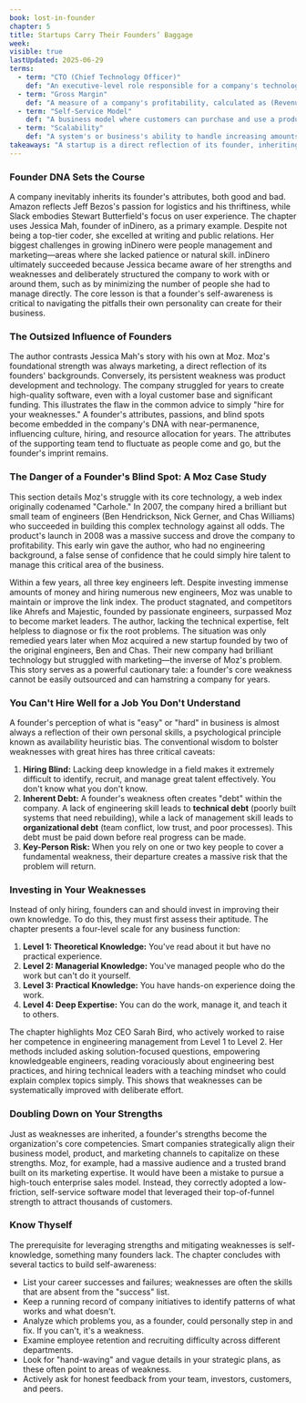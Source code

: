 ```yaml
---
book: lost-in-founder
chapter: 5
title: Startups Carry Their Founders’ Baggage
week: 
visible: true
lastUpdated: 2025-06-29
terms:
  - term: "CTO (Chief Technology Officer)"
    def: "An executive-level role responsible for a company's technology strategy, product development, and engineering team. They oversee the technical infrastructure and ensure it aligns with the company's business goals."
  - term: "Gross Margin"
    def: "A measure of a company's profitability, calculated as (Revenue - Cost of Goods Sold) / Revenue. It shows the percentage of revenue left after accounting for the direct costs of producing the goods or services sold. A higher gross margin means more money is available to cover other operating expenses."
  - term: "Self-Service Model"
    def: "A business model where customers can purchase and use a product or service with little to no direct assistance from a salesperson or support staff. This is common for software products, which often use free trials and online sign-up processes to attract a large number of users efficiently."
  - term: "Scalability"
    def: "A system's or business's ability to handle increasing amounts of work or growth efficiently. For software, this means the application can serve many more users without a major decrease in performance. For a business, it means it can grow its revenue without a proportional increase in costs."
takeaways: "A startup is a direct reflection of its founder, inheriting their strengths, weaknesses, and personality. To succeed, founders must develop deep self-awareness to structure the company around their strengths and proactively manage or invest in their weaknesses, as simply hiring talent to fill gaps is often insufficient."
---
```


### Founder DNA Sets the Course
A company inevitably inherits its founder's attributes, both good and bad. Amazon reflects Jeff Bezos's passion for logistics and his thriftiness, while Slack embodies Stewart Butterfield's focus on user experience. The chapter uses Jessica Mah, founder of inDinero, as a primary example. Despite not being a top-tier coder, she excelled at writing and public relations. Her biggest challenges in growing inDinero were people management and marketing—areas where she lacked patience or natural skill. inDinero ultimately succeeded because Jessica became aware of her strengths and weaknesses and deliberately structured the company to work with or around them, such as by minimizing the number of people she had to manage directly. The core lesson is that a founder's self-awareness is critical to navigating the pitfalls their own personality can create for their business.

### The Outsized Influence of Founders
The author contrasts Jessica Mah's story with his own at Moz. Moz's foundational strength was always marketing, a direct reflection of its founders' backgrounds. Conversely, its persistent weakness was product development and technology. The company struggled for years to create high-quality software, even with a loyal customer base and significant funding. This illustrates the flaw in the common advice to simply "hire for your weaknesses." A founder's attributes, passions, and blind spots become embedded in the company's DNA with near-permanence, influencing culture, hiring, and resource allocation for years. The attributes of the supporting team tend to fluctuate as people come and go, but the founder's imprint remains.

### The Danger of a Founder's Blind Spot: A Moz Case Study
This section details Moz's struggle with its core technology, a web index originally codenamed "Carhole." In 2007, the company hired a brilliant but small team of engineers (Ben Hendrickson, Nick Gerner, and Chas Williams) who succeeded in building this complex technology against all odds. The product's launch in 2008 was a massive success and drove the company to profitability. This early win gave the author, who had no engineering background, a false sense of confidence that he could simply hire talent to manage this critical area of the business.

Within a few years, all three key engineers left. Despite investing immense amounts of money and hiring numerous new engineers, Moz was unable to maintain or improve the link index. The product stagnated, and competitors like Ahrefs and Majestic, founded by passionate engineers, surpassed Moz to become market leaders. The author, lacking the technical expertise, felt helpless to diagnose or fix the root problems. The situation was only remedied years later when Moz acquired a new startup founded by two of the original engineers, Ben and Chas. Their new company had brilliant technology but struggled with marketing—the inverse of Moz's problem. This story serves as a powerful cautionary tale: a founder's core weakness cannot be easily outsourced and can hamstring a company for years.

### You Can't Hire Well for a Job You Don't Understand
A founder's perception of what is "easy" or "hard" in business is almost always a reflection of their own personal skills, a psychological principle known as availability heuristic bias. The conventional wisdom to bolster weaknesses with great hires has three critical caveats:
1.  **Hiring Blind:** Lacking deep knowledge in a field makes it extremely difficult to identify, recruit, and manage great talent effectively. You don't know what you don't know.
2.  **Inherent Debt:** A founder's weakness often creates "debt" within the company. A lack of engineering skill leads to **technical debt** (poorly built systems that need rebuilding), while a lack of management skill leads to **organizational debt** (team conflict, low trust, and poor processes). This debt must be paid down before real progress can be made.
3.  **Key-Person Risk:** When you rely on one or two key people to cover a fundamental weakness, their departure creates a massive risk that the problem will return.

### Investing in Your Weaknesses
Instead of only hiring, founders can and should invest in improving their own knowledge. To do this, they must first assess their aptitude. The chapter presents a four-level scale for any business function:
1.  **Level 1: Theoretical Knowledge:** You've read about it but have no practical experience.
2.  **Level 2: Managerial Knowledge:** You've managed people who do the work but can't do it yourself.
3.  **Level 3: Practical Knowledge:** You have hands-on experience doing the work.
4.  **Level 4: Deep Expertise:** You can do the work, manage it, and teach it to others.

The chapter highlights Moz CEO Sarah Bird, who actively worked to raise her competence in engineering management from Level 1 to Level 2. Her methods included asking solution-focused questions, empowering knowledgeable engineers, reading voraciously about engineering best practices, and hiring technical leaders with a teaching mindset who could explain complex topics simply. This shows that weaknesses can be systematically improved with deliberate effort.

### Doubling Down on Your Strengths
Just as weaknesses are inherited, a founder's strengths become the organization's core competencies. Smart companies strategically align their business model, product, and marketing channels to capitalize on these strengths. Moz, for example, had a massive audience and a trusted brand built on its marketing expertise. It would have been a mistake to pursue a high-touch enterprise sales model. Instead, they correctly adopted a low-friction, self-service software model that leveraged their top-of-funnel strength to attract thousands of customers.

### Know Thyself
The prerequisite for leveraging strengths and mitigating weaknesses is self-knowledge, something many founders lack. The chapter concludes with several tactics to build self-awareness:
* List your career successes and failures; weaknesses are often the skills that are absent from the "success" list.
* Keep a running record of company initiatives to identify patterns of what works and what doesn't.
* Analyze which problems you, as a founder, could personally step in and fix. If you can't, it's a weakness.
* Examine employee retention and recruiting difficulty across different departments.
* Look for "hand-waving" and vague details in your strategic plans, as these often point to areas of weakness.
* Actively ask for honest feedback from your team, investors, customers, and peers.